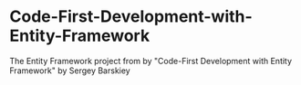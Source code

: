 # Code-First-Development-with-Entity-Framework
The Entity Framework project from by "Code-First Development with Entity Framework" by Sergey Barskiey
